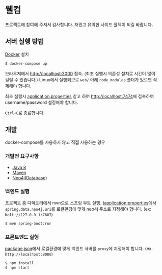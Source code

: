 # 웰컴

프로젝트에 참여해 주셔서 감사합니다. 재밌고 유익한 사이드 플젝이 되길 바랍니다.

## 서버 실행 방법

[Docker](https://docs.docker.com/engine/installation/#supported-platforms) 설치

```sh
$ docker-compose up
```

브라우저에서 <http://localhost:3000> 접속.
(최초 실행시 의존성 설치로 시간이 많이 걸릴 수 있습니다.)
Linux에서 실행되므로 `web/` 아래 `node_modules` 폴더가 있으면 삭제해야 합니다.

최초 실행시 [application.properties](https://github.com/spring-sprout/moilago/blob/master/src/main/resources/application.properties)
참고 하여 <http://localhost:7474>에 접속하여 username/password 설정해야 합니다.

`Ctrl+C`로 종료합니다.

## 개발
docker-compose를 사용하지 않고 직접 사용하는 경우

### 개발전 요구사항

* [Java 8](http://www.oracle.com/technetwork/java/javase/downloads/jdk8-downloads-2133151.html)
* [Maven](https://maven.apache.org/install.html)
* [Neo4j(Database)](https://neo4j.com/download/)

### 백엔드 실행

프로젝트 홈 디렉토리에서 mvn으로 스프링 부트 실행.
([application.properties](https://github.com/spring-sprout/moilago/blob/master/src/main/resources/application.properties)에서
`spring.data.neo4j.uri`를 로컬환경에 맞게 neo4j 주소로 지정해야 합니다.
(ex: `bolt://127.0.0.1:7687`)

```sh
$ mvn spring-boot:run
```

### 프론트엔드 실행
[package.json](https://github.com/spring-sprout/moilago/blob/master/web/package.json)에서
로컬환경에 맞게 백엔드 서버를 `proxy`에 지정해야 합니다.
(ex: `http://localhost:8080`)

```sh
$ npm install
$ npm start
```
